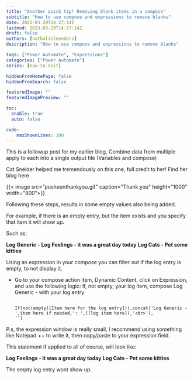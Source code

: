 ```yaml
---
title: "Another quick tip! Removing blank items in a compose"
subtitle: "How to use compose and expressions to remove blanks"
date: 2023-03-29T14:27:14Z
lastmod: 2023-03-29T14:27:14Z
draft: false
authors: [nathalieleenders]
description: "How to use compose and expressions to remove blanks"

tags: ["Power Automate", "Expressions"]
categories: ["Power Automate"]
series: [how-to-doit]

hiddenFromHomePage: false
hiddenFromSearch: false

featuredImage: ""
featuredImagePreview: ""

toc:
  enable: true
  auto: false

code:
    maxShownLines: 100
---
```


This is a followup post for my earlier blog, Combine data from multiple apply to each into a single output file (Variables and compose)

Cat Sneider helped me tremendously on this one, full credit to her! Find her blog here

{{< image src="pusheenthankyou.gif" caption="Thank you" height="1000" width="800">}}

Following these steps, results in some empty values also being added.

For example, if there is an empty entry, but the item exists and you specify that item it will show up.

Such as:

**Log Generic -**
**Log Feelings - it was a great day today**
**Log Cats - Pet some kitties**

Using an expression in your compose you can filter out if the log entry is empty, to not display it.

- Go to your compose action item, Dynamic Content, click on Expression, and use the following logic:
If, not empty, your log item, compose Log Generic - with your log entry

  ```PowerFx

  If(not(empty([Item here for the log entry])),concat('Log Generic - ',item here if needed,': ',([log item here]),'<br>'),
  ‘’)

  ```

P.s, the expression window is really small, I recommend using something like Notepad ++ to write it, then copy/paste to your expression field.

This statement if applied to all of course, will look like:

**Log Feelings - it was a great day today**
**Log Cats - Pet some kitties**

The empty log entry wont show up.
